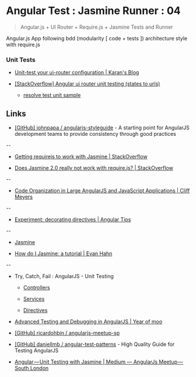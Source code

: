 # Angular Test : Jasmine Runner : 04

> Angular.js + UI Router + Require.js + Jasmine Tests and Runner

Angular.js App following bdd (modularity [ code + tests ]) architecture style with require.js


### Unit Tests

* [Unit-test your ui-router configuration | Karan's Blog](http://bardo.io/posts/testing-your-ui-router-configuration/)

* [[StackOverflow] Angular ui router unit testing (states to urls)](https://stackoverflow.com/questions/20433485/angular-ui-router-unit-testing-states-to-urls)
  
  * [resolve test unit sample](https://stackoverflow.com/questions/20433485/angular-ui-router-unit-testing-states-to-urls/21078955#21078955)

## Links

* [[GitHub] johnpapa / angularjs-styleguide](https://github.com/johnpapa/angularjs-styleguide) - A starting point for AngularJS development teams to provide consistency through good practices

--

* [Getting requirejs to work with Jasmine | StackOverflow](https://stackoverflow.com/questions/16423156/getting-requirejs-to-work-with-jasmine)

* [Does Jasmine 2.0 really not work with require.js? | StackOverflow](https://stackoverflow.com/questions/19240302/does-jasmine-2-0-really-not-work-with-require-js)

--

* [Code Organization in Large AngularJS and JavaScript Applications | Cliff Meyers](http://cliffmeyers.com/blog/2013/4/21/code-organization-angularjs-javascript)

--

* [Experiment: decorating directives | Angular Tips](http://angular-tips.com/blog/2013/09/experiment-decorating-directives/)

--

* [Jasmine](http://pivotal.github.io/jasmine/)

* [How do I Jasmine: a tutorial | Evan Hahn](http://evanhahn.com/how-do-i-jasmine/)

--

* Try, Catch, Fail : AngularJS - Unit Testing

  * [Controllers](http://www.benlesh.com/2013/05/angularjs-unit-testing-controllers.html)

  * [Services](http://www.benlesh.com/2013/06/angular-js-unit-testing-services.html)

  * [Directives](http://www.benlesh.com/2013/06/angular-js-unit-testing-directives.html)
  

* [Advanced Testing and Debugging in AngularJS | Year of moo](http://www.yearofmoo.com/2013/09/advanced-testing-and-debugging-in-angularjs.html)

* [[GitHub] ricardohbin / angularjs-meetup-sp](https://github.com/ricardohbin/angularjs-meetup-sp)

* [[GitHub] daniellmb / angular-test-patterns](https://github.com/daniellmb/angular-test-patterns) - High Quality Guide for Testing AngularJS

* [Angular — Unit Testing with Jasmine | Medium — AngularJs Meetup — South London](https://medium.com/angularjs-meetup-south-london/angular-unit-testing-with-jasmine-24795a44998e)
